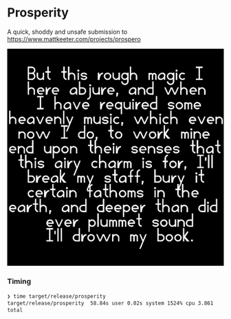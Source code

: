 # Prosperity
A quick, shoddy and unsafe submission to https://www.mattkeeter.com/projects/prospero

![](out.png)

### Timing

```
❯ time target/release/prosperity
target/release/prosperity  58.84s user 0.02s system 1524% cpu 3.861 total
```
